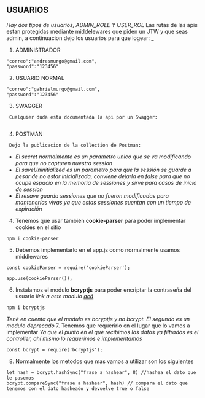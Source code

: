 ## USUARIOS
_Hay dos tipos de usuarios, ADMIN_ROLE Y USER_ROL_
Las rutas de las apis estan protegidas mediante middelewares que piden un JTW y que seas admin, a continuacion dejo los usuarios para que logear:
_
1.  ADMINISTRADOR
```
"correo":"andresmurgo@gmail.com",
"password":"123456"
```
2. USUARIO NORMAL
```
"correo":"gabrielmurgo@gmail.com",
"password":"123456"
```
3. SWAGGER
```
 Cualquier duda esta documentada la api por un Swagger:
 
```
4. POSTMAN
```
 Dejo la publicacion de la collection de Postman:

```
- _El secret normalmente es un parametro unico que se va modificando para que no capturen nuestra session_
- _El saveUninitialized es un parametro para que la sessión se guarde a pesar de no estar inicializada, conviene dejarla en false para que no ocupe espacio en la memoria de sessiones y sirve para casos de inicio de session_
- _El resave guarda sessiones que no fueron modificadas para mantenerlas vivas ya que estas sessiones cuentan con un tiempo de expiración_
4. Tenemos que usar también **cookie-parser** para poder implementar cookies en el sitio
```
npm i cookie-parser
```
5. Debemos implementarlo en el app.js como normalmente usamos middlewares
```
const cookieParser = require('cookieParser');

app.use(cookieParser());
```
6. Instalamos el modulo **bcryptjs** para poder encriptar la contraseña del usuario
_link a este modulo [acá](https://www.npmjs.com/package/bcryptjs)_
```
npm i bcryptjs
```
_Tené en cuenta que el modulo es bcryptjs y no bcrypt. El segundo es un modulo deprecado_
7. Tenemos que requerirlo en el lugar que lo vamos a implementar
_Ya que el punto en el que recibimos los datos ya filtrados es el controller, ahí mismo lo requerimos e implementamos_
```
const bcrypt = require('bcryptjs');
```
8. Normalmente los metodos que mas vamos a utilizar son los siguientes
```
let hash = bcrypt.hashSync("frase a hashear", 8) //hashea el dato que le pasemos
bcrypt.compareSync("frase a hashear", hash) // compara el dato que tenemos con el dato hasheado y devuelve true o false
```